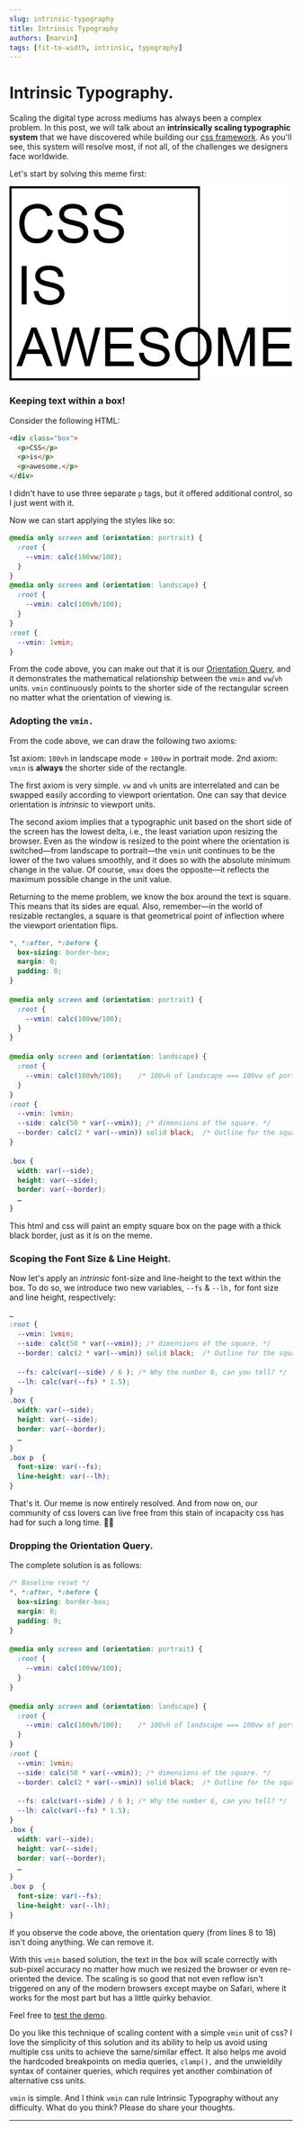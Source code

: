 ```yaml
---
slug: intrinsic-typography
title: Intrinsic Typography
authors: [marvin]
tags: [fit-to-width, intrinsic, typography]
---
```



# Intrinsic Typography.

Scaling the digital type across mediums has always been a complex problem. In this post, we will talk about an **intrinsically scaling typographic system** that we have discovered while building our [css framework](https://toucaan.com). As you'll see, this system will resolve most, if not all, of the challenges we designers face worldwide. 

Let's start by solving this meme first: 

![CSS is Awesome!](https://raw.githubusercontent.com/marvindanig/assets/master/cssisawesome.png)

<!--truncate-->

### Keeping text within a box!
Consider the following HTML:

```html
<div class="box">
  <p>CSS</p>
  <p>is</p>
  <p>awesome.</p>
</div>
```

I didn't have to use three separate `p` tags, but it offered additional control, so I just went with it. 

Now we can start applying the styles like so:

```css
@media only screen and (orientation: portrait) {
  :root {
    --vmin: calc(100vw/100);
  }
}
@media only screen and (orientation: landscape) {
  :root {
    --vmin: calc(100vh/100);    
  }
}
:root {
  --vmin: 1vmin;
}
```
From the code above, you can make out that it is our [Orientation Query](./orientation-querying-with-switch-media-query), and it demonstrates the mathematical relationship between the `vmin` and `vw`/`vh` units. `vmin` continuously points to the shorter side of the rectangular screen no matter what the orientation of viewing is. 

### Adopting the `vmin.`

From the code above, we can draw the following two axioms:

1st axiom: `100vh` in landscape mode = `100vw` in portrait mode. 
2nd axiom: `vmin` is **always** the shorter side of the rectangle. 

The first axiom is very simple. `vw` and `vh` units are interrelated and can be swapped easily according to viewport orientation. One can say that device orientation is _intrinsic_ to viewport units.

The second axiom implies that a typographic unit based on the short side of the screen has the lowest delta, i.e., the least variation upon resizing the browser. Even as the window is resized to the point where the orientation is switched—from landscape to portrait—the `vmin` unit continues to be the lower of the two values smoothly, and it does so with the absolute minimum change in the value. Of course, `vmax` does the opposite—it reflects the maximum possible change in the unit value.

Returning to the meme problem, we know the box around the text is square. This means that its sides are equal. Also, remember—in the world of resizable rectangles, a square is that geometrical point of inflection where the viewport orientation flips. 


```css 
*, *:after, *:before {
  box-sizing: border-box;
  margin: 0;
  padding: 0;
}

@media only screen and (orientation: portrait) {
  :root {
    --vmin: calc(100vw/100);
  }
}

@media only screen and (orientation: landscape) {
  :root {
    --vmin: calc(100vh/100);    /* 100vh of landscape === 100vw of portrait. */
  }
}
:root {
  --vmin: 1vmin;
  --side: calc(50 * var(--vmin)); /* dimensions of the square. */
  --border: calc(2 * var(--vmin)) solid black;  /* Outline for the square. */
}

.box {
  width: var(--side);     
  height: var(--side);
  border: var(--border);
  … 
}
```

This html and css will paint an empty square box on the page with a thick black border, just as it is on the meme.

### Scoping the Font Size & Line Height.

Now let's apply an _intrinsic_ font-size and line-height to the text within the box. To do so, we introduce two new variables, `--fs` & `--lh,` for font size and line height, respectively:

```css
…
:root {
  --vmin: 1vmin;
  --side: calc(50 * var(--vmin)); /* dimensions of the square. */
  --border: calc(2 * var(--vmin)) solid black;  /* Outline for the square. */

  --fs: calc(var(--side) / 6 ); /* Why the number 6, can you tell? */ 
  --lh: calc(var(--fs) * 1.5);
}
.box {
  width: var(--side);     
  height: var(--side);
  border: var(--border);
  … 
}
.box p  {
  font-size: var(--fs);              
  line-height: var(--lh);   
}
```

That's it. Our meme is now entirely resolved. And from now on, our community of css lovers can live free from this stain of incapacity css has had for such a long time. 🙏🏻 

### Dropping the Orientation Query.

The complete solution is as follows:

```css showLineNumbers
/* Baseline reset */
*, *:after, *:before {
  box-sizing: border-box;
  margin: 0;
  padding: 0;
}

@media only screen and (orientation: portrait) {
  :root {
    --vmin: calc(100vw/100);
  }
}

@media only screen and (orientation: landscape) {
  :root {
    --vmin: calc(100vh/100);    /* 100vh of landscape === 100vw of portrait. */
  }
}
:root {
  --vmin: 1vmin;
  --side: calc(50 * var(--vmin)); /* dimensions of the square. */
  --border: calc(2 * var(--vmin)) solid black;  /* Outline for the square. */

  --fs: calc(var(--side) / 6 ); /* Why the number 6, can you tell? */ 
  --lh: calc(var(--fs) * 1.5);
}
.box {
  width: var(--side);     
  height: var(--side);
  border: var(--border);
  … 
}
.box p  {
  font-size: var(--fs);              
  line-height: var(--lh);   
}
```

If you observe the code above, the orientation query (from lines 8 to 18) isn't doing anything. We can remove it.

With this `vmin` based solution, the text in the box will scale correctly with sub-pixel accuracy no matter how much we resized the browser or even re-oriented the device. The scaling is so good that not even reflow isn't triggered on any of the modern browsers except maybe on Safari, where it works for the most part but has a little quirky behavior.  

Feel free to [test the demo](https://codepen.io/marvindanig/full/bGGRZdE). 

Do you like this technique of scaling content with a simple `vmin` unit of css? I love the simplicity of this solution and its ability to help us avoid using multiple css units to achieve the same/similar effect. It also helps me avoid the hardcoded breakpoints on media queries, `clamp(),` and the unwieldily syntax of container queries, which requires yet another combination of alternative css units. 

`vmin` is simple. And I think `vmin` can rule Intrinsic Typography without any difficulty. What do you think? Please do share your thoughts.


---



